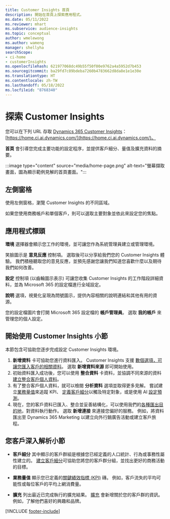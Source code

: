 ```yaml
---
title: Customer Insights 首頁
description: 開始在首頁上探索應用程式。
ms.date: 05/11/2022
ms.reviewer: mhart
ms.subservice: audience-insights
ms.topic: conceptual
author: wmelewong
ms.author: wameng
manager: shellyha
searchScope:
- ci-home
- customerInsights
ms.openlocfilehash: 621977068dc49b55f50f00e9762a4a5952d7b453
ms.sourcegitcommit: ba29fd7c89bdeba7260b4783662d8da8e1e1e30e
ms.translationtype: HT
ms.contentlocale: zh-TW
ms.lasthandoff: 05/18/2022
ms.locfileid: "8768340"
---
```

# <a name="explore-customer-insights"></a>探索 Customer Insights

您可以在下列 URL 存取 [Dynamics 365 Customer Insights](https://home.ci.ai.dynamics.com/)：[https://home.ci.ai.dynamics.com/](https://home.ci.ai.dynamics.com/)。

**首頁** 會引導您完成主要功能的設定程序，並提供客戶細分、量值及擴充資料的摘要。

:::image type="content" source="media/home-page.png" alt-text="螢幕擷取畫面，圖為顯示範例見解的首頁畫面。":::

## <a name="left-side-pane"></a>左側窗格

使用左側窗格，瀏覽 Customer Insights 的不同區域。

如果您使用商務帳戶和單個客戶，則可以選取主要對象並依此來設定您的焦點。

## <a name="application-header"></a>應用程式標頭

**環境** 選擇器會顯示您工作的環境，並可讓您作為系統管理員建立或管理環境。

笑臉圖示是 **意見反應** 控制項。 選取後可以分享給我們您的 Customer Insights 體驗。 我們積極聽取您的意見反應，並預先感謝您讓我們知道您喜歡什麼以及期待我們如何改善。

**設定** 控制項 (以齒輪圖示表示) 可讓您收集 Customer Insights 的工作階段詳細資料，並為 Microsoft 365 的設定檔進行全域設定。

**說明** 選項，視覺化呈現為問號圖示，提供內容相關的說明連結和其他有用的資源。

您的設定檔圖片會打開 Microsoft 365 設定檔的 **帳戶管理員**。 選取 **我的帳戶** 來管理您的個人設定。

## <a name="getting-started-with-customer-insights-section"></a>開始使用 Customer Insights 小節

本節包含可協助您逐步完成設定 Customer Insights 環境。

1. **新增資料** 卡可協助您進行資料匯入。 Customer Insights 支援 [數個選項，可讓您匯入客戶的相關資料](data-sources.md)。 選取 **新增資料來源** 即可開始使用。
1. 初始資料匯入成功後，您可以使用 **整合資料** 卡資料，並協調不同來源的資料 [建立整合客戶個人資料](data-unification.md)。 
1. 有了整合客戶個人資料，就可以檢閱 **分析資料** 選項並取得更多見解。 嘗試建立[業務量值](measures.md)來追蹤 KPI、 [定義客戶細分](segments.md)以觸及特定對象，或是使用 AI [設定預測](predictions-overview.md)。
1. 現在，您的客戶資料已匯入、整合並妥善結構化，可以使用我們的[各種匯出目的地](export-destinations.md)，對資料執行動作。 選取 **新增連接** 來連接您偏好的服務。 例如，將資料匯出至 Dynamics 365 Marketing 以建立向外行銷廣告活動或建立客戶旅程。 

## <a name="your-customer-insights-section"></a>您客戶深入解析小節

- **客戶細分** 其中顯示的客戶群組是根據您已經定義的人口統計、行為或事務性屬性建立的。 [建立客戶細分](segments.md)可協助您將您的客戶群分組，並找出更好的商務活動的目標。

- **業務量值** 顯示您已定義的[關鍵績效指標 (KPI)](measures.md) 磚。 例如，客戶流失的平均可能性或每位客戶的平均上網消費量。

- **擴充** 列出最近已完成執行的擴充結果。 [擴充](enrichment-hub.md) 會新增關於您的客戶群的資訊。 例如，了解他們喜好的興趣和品牌。


[!INCLUDE [footer-include](includes/footer-banner.md)]
